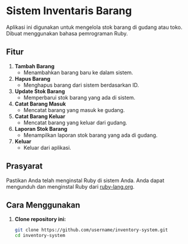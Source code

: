 # Sistem Inventaris Barang

Aplikasi ini digunakan untuk mengelola stok barang di gudang atau toko. Dibuat menggunakan bahasa pemrograman Ruby.

## Fitur

1. **Tambah Barang**
   - Menambahkan barang baru ke dalam sistem.
2. **Hapus Barang**
   - Menghapus barang dari sistem berdasarkan ID.
3. **Update Stok Barang**
   - Memperbarui stok barang yang ada di sistem.
4. **Catat Barang Masuk**
   - Mencatat barang yang masuk ke gudang.
5. **Catat Barang Keluar**
   - Mencatat barang yang keluar dari gudang.
6. **Laporan Stok Barang**
   - Menampilkan laporan stok barang yang ada di gudang.
7. **Keluar**
   - Keluar dari aplikasi.

## Prasyarat

Pastikan Anda telah menginstal Ruby di sistem Anda. Anda dapat mengunduh dan menginstal Ruby dari [ruby-lang.org](https://www.ruby-lang.org/).

## Cara Menggunakan

1. **Clone repository ini:**
   ```sh
   git clone https://github.com/username/inventory-system.git
   cd inventory-system
